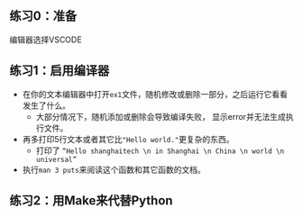 ## 练习0：准备

编辑器选择VSCODE

## 练习1：启用编译器

- 在你的文本编辑器中打开`ex1`文件，随机修改或删除一部分，之后运行它看看发生了什么。
	- 大部分情况下，随机添加或删除会导致编译失败， 显示error并无法生成执行文件。
- 再多打印5行文本或者其它比`"Hello world."`更复杂的东西。
	- 打印了 `“Hello shanghaitech \n in Shanghai \n China \n world \n universal”`
- 执行`man 3 puts`来阅读这个函数和其它函数的文档。

## 练习2：用Make来代替Python
